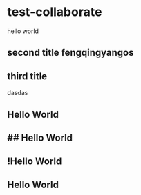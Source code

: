 # test-collaborate
hello world
## second title  fengqingyangos
## third title
dasdas

## Hello World
## ## Hello World
## !Hello World
## Hello World